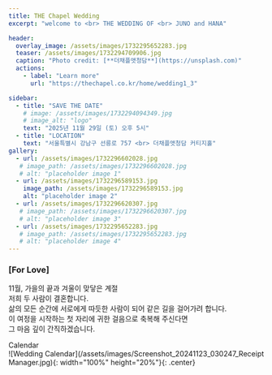 ```yaml
---
title: THE Chapel Wedding
excerpt: "welcome to <br> THE WEDDING OF <br> JUNO and HANA"

header:
  overlay_image: /assets/images/1732295652283.jpg
  teaser: /assets/images/1732294709906.jpg
  caption: "Photo credit: [**더채플앳청담**](https://unsplash.com)"
  actions:
    - label: "Learn more"
      url: "https://thechapel.co.kr/home/wedding1_3"

sidebar:
  - title: "SAVE THE DATE"
    # image: /assets/images/1732294094349.jpg
    # image_alt: "logo"
    text: "2025년 11월 29일 (토) 오후 5시"
  - title: "LOCATION"
    text: "서울특별시 강남구 선릉로 757 <br> 더채플앳청담 커티지홀"
gallery:
  - url: /assets/images/1732296602028.jpg
   # image_path: /assets/images/1732296602028.jpg
   # alt: "placeholder image 1"
  - url: /assets/images/1732296589153.jpg
    image_path: /assets/images/1732296589153.jpg
    alt: "placeholder image 2"
  - url: /assets/images/1732296620307.jpg
   # image_path: /assets/images/1732296620307.jpg
   # alt: "placeholder image 3"
  - url: /assets/images/1732295652283.jpg
   # image_path: /assets/images/1732295652283.jpg
   # alt: "placeholder image 4"
---
```


### [For Love]
11월, 가을의 끝과 겨울이 맞닿은 계절<br>
저희 두 사람이 결혼합니다.<br>
삶의 모든 순간에 서로에게 따듯한 사람이 되어 같은 길을 걸어가려 합니다.<br>
이 여정을 시작하는 첫 자리에 귀한 걸음으로 축복해 주신다면<br>
그 마음 깊이 간직하겠습니다.

<!-- {% include gallery caption="함께 해온 707일 (꾸꾸커플 결혼까지)" %} -->


Calendar <br>
![Wedding Calendar](/assets/images/Screenshot_20241123_030247_Receipt Manager.jpg){: width="100%" height="20%"}{: .center}

<!-- ![pooh](https://encrypted-tbn0.gstatic.com/images?q=tbn:ANd9GcQW0Z94iqO01RBz7uaesVFC5hG-J4y-ldNCHg&usqp=CAU) -->
